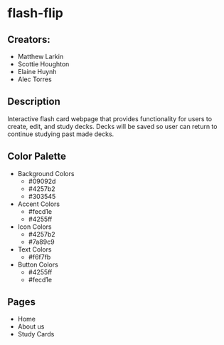 # flash-flip

## Creators: 
- Matthew Larkin
- Scottie Houghton
- Elaine Huynh
- Alec Torres

## Description 
Interactive flash card webpage that provides functionality for users to create, edit, and study decks. Decks will be saved so user can return to continue studying past made decks.

## Color Palette
- Background Colors
  - #09092d
  - #4257b2
  - #303545
- Accent Colors
  - #fecd1e
  - #4255ff
- Icon Colors
  - #4257b2
  - #7a89c9
- Text Colors
  - #f6f7fb
- Button Colors
  - #4255ff
  - #fecd1e

## Pages 
- Home
- About us
- Study Cards